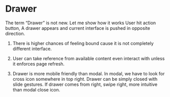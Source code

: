 # Drawer

The term “Drawer” is not new. Let me show how it works User hit action button, A drawer appears and current interface is pushed in opposite direction. 

1. There is higher chances of feeling bound cause it is not completely different interface. 

2. User can take reference from available content even interact with unless it enforces page refresh. 

3. Drawer is more mobile friendly than modal. In modal, we have to look for cross icon somewhere in top right. Drawer can be simply closed with slide gestures. If drawer comes from right, swipe right, more intuitive than modal close icon.
